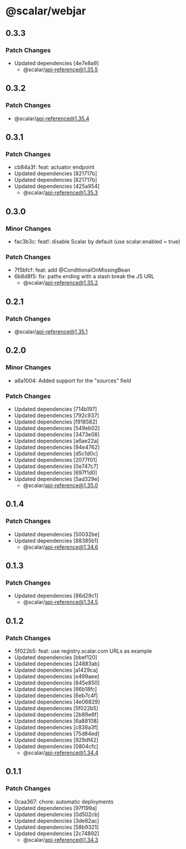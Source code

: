 # @scalar/webjar

## 0.3.3

### Patch Changes

- Updated dependencies [4e7e8a9]
  - @scalar/api-reference@1.35.5

## 0.3.2

### Patch Changes

- @scalar/api-reference@1.35.4

## 0.3.1

### Patch Changes

- cb84a3f: feat: actuator endpoint
- Updated dependencies [821717b]
- Updated dependencies [821717b]
- Updated dependencies [425a954]
  - @scalar/api-reference@1.35.3

## 0.3.0

### Minor Changes

- fac3b3c: feat!: disable Scalar by default (use scalar.enabled = true)

### Patch Changes

- 7f5bfcf: feat: add @ConditionalOnMissingBean
- 6b8d8f5: fix: paths ending with a slash break the JS URL
  - @scalar/api-reference@1.35.2

## 0.2.1

### Patch Changes

- @scalar/api-reference@1.35.1

## 0.2.0

### Minor Changes

- a6a1004: Added support for the "sources" field

### Patch Changes

- Updated dependencies [714b197]
- Updated dependencies [792c937]
- Updated dependencies [f918582]
- Updated dependencies [549eb02]
- Updated dependencies [3473e08]
- Updated dependencies [a6ae22a]
- Updated dependencies [94e4762]
- Updated dependencies [d5c1d0c]
- Updated dependencies [2077f01]
- Updated dependencies [0e747c7]
- Updated dependencies [697f1d0]
- Updated dependencies [5ad329e]
  - @scalar/api-reference@1.35.0

## 0.1.4

### Patch Changes

- Updated dependencies [50032be]
- Updated dependencies [88385b1]
  - @scalar/api-reference@1.34.6

## 0.1.3

### Patch Changes

- Updated dependencies [86d29c1]
  - @scalar/api-reference@1.34.5

## 0.1.2

### Patch Changes

- 5f022b5: feat: use registry.scalar.com URLs as example
- Updated dependencies [bbef120]
- Updated dependencies [24883ab]
- Updated dependencies [a1429ca]
- Updated dependencies [e499aee]
- Updated dependencies [845e850]
- Updated dependencies [66b18fc]
- Updated dependencies [6eb7c4f]
- Updated dependencies [4e06829]
- Updated dependencies [5f022b5]
- Updated dependencies [2b89e6f]
- Updated dependencies [6a88108]
- Updated dependencies [c838a3f]
- Updated dependencies [75d84ed]
- Updated dependencies [929df42]
- Updated dependencies [0804cfc]
  - @scalar/api-reference@1.34.4

## 0.1.1

### Patch Changes

- 0caa367: chore: automatic deployments
- Updated dependencies [97f199a]
- Updated dependencies [0d502cb]
- Updated dependencies [3de82ac]
- Updated dependencies [58b9321]
- Updated dependencies [2c74892]
  - @scalar/api-reference@1.34.3
